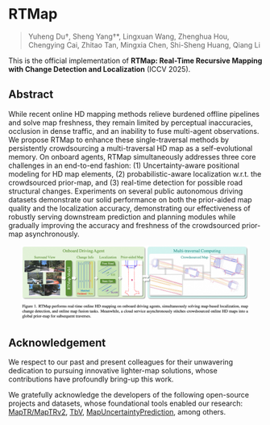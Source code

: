 # RTMap
> Yuheng Du†, Sheng Yang†*, Lingxuan Wang, Zhenghua Hou, Chengying Cai, Zhitao Tan, Mingxia Chen, Shi-Sheng Huang, Qiang Li

This is the official implementation of **RTMap: Real-Time Recursive Mapping with Change Detection and Localization** (ICCV 2025).

<!-- [[Paper](https://arxiv.org/abs/2506.21547)] [[Project Page](https://sam4d-project.github.io/)]. -->

## Abstract
While recent online HD mapping methods relieve burdened offline pipelines and solve map freshness, they remain limited by perceptual inaccuracies, occlusion in dense traffic, and an inability to fuse multi-agent observations. We propose RTMap to enhance these single-traversal methods by persistently crowdsourcing a multi-traversal HD map as a self-evolutional memory. On onboard agents, RTMap simultaneously addresses three core challenges in an end-to-end fashion: (1) Uncertainty-aware positional modeling for HD map elements, (2) probabilistic-aware localization w.r.t. the crowdsourced prior-map, and (3) real-time detection for possible road structural changes. Experiments on several public autonomous driving datasets demonstrate our solid performance on both the prior-aided map quality and the localization accuracy, demonstrating our effectiveness of robustly serving downstream prediction and planning modules while gradually improving the accuracy and freshness of the crowdsourced prior-map asynchronously.

<p align="center"> <a><img src="figs/teaser.png" width="90%"></a> </p>

## Acknowledgement

We respect to our past and present colleagues for their unwavering dedication to pursuing innovative lighter-map solutions, whose contributions have profoundly bring-up this work. 

We gratefully acknowledge the developers of the following open-source projects and datasets, whose foundational tools enabled our research: [MapTR/MapTRv2](https://github.com/hustvl/MapTR), [TbV](https://github.com/johnwlambert/tbv), [MapUncertaintyPrediction](https://github.com/alfredgu001324/MapUncertaintyPrediction), among others.